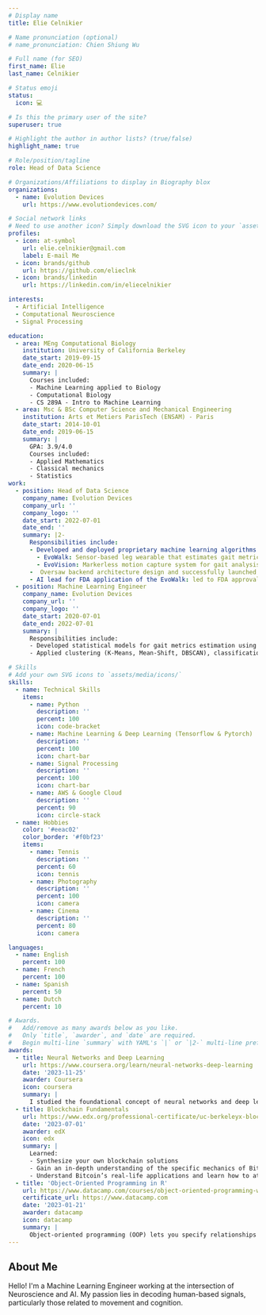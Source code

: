 ```yaml
---
# Display name
title: Elie Celnikier

# Name pronunciation (optional)
# name_pronunciation: Chien Shiung Wu

# Full name (for SEO)
first_name: Elie
last_name: Celnikier

# Status emoji
status:
  icon: 💻

# Is this the primary user of the site?
superuser: true

# Highlight the author in author lists? (true/false)
highlight_name: true

# Role/position/tagline
role: Head of Data Science

# Organizations/Affiliations to display in Biography blox
organizations:
  - name: Evolution Devices
    url: https://www.evolutiondevices.com/ 

# Social network links
# Need to use another icon? Simply download the SVG icon to your `assets/media/icons/` folder.
profiles:
  - icon: at-symbol
    url: elie.celnikier@gmail.com
    label: E-mail Me
  - icon: brands/github
    url: https://github.com/elieclnk
  - icon: brands/linkedin
    url: https://linkedin.com/in/eliecelnikier

interests:
  - Artificial Intelligence
  - Computational Neuroscience
  - Signal Processing

education:
  - area: MEng Computational Biology
    institution: University of California Berkeley
    date_start: 2019-09-15
    date_end: 2020-06-15
    summary: |
      Courses included:
      - Machine Learning applied to Biology
      - Computational Biology
      - CS 289A - Intro to Machine Learning
  - area: Msc & BSc Computer Science and Mechanical Engineering
    institution: Arts et Metiers ParisTech (ENSAM) - Paris
    date_start: 2014-10-01
    date_end: 2019-06-15
    summary: |
      GPA: 3.9/4.0
      Courses included:
      - Applied Mathematics
      - Classical mechanics
      - Statistics
work:
  - position: Head of Data Science
    company_name: Evolution Devices
    company_url: ''
    company_logo: ''
    date_start: 2022-07-01
    date_end: ''
    summary: |2-
      Responsibilities include:
      - Developed and deployed proprietary machine learning algorithms for two products:
        - EvoWalk: Sensor-based leg wearable that estimates gait metrics and analyzes walking patterns in real-time.
        - EvoVision: Markerless motion capture system for gait analysis that leverages 3D multi-person pose estimation techniques.
      -  Oversaw backend architecture design and successfully launched the EvoVision 3D markerless motion capture syste into production. Managed a team of 2 software engineers.
      - AI lead for FDA application of the EvoWalk: led to FDA approval in December 2023.
  - position: Machine Learning Engineer
    company_name: Evolution Devices
    company_url: ''
    company_logo: ''
    date_start: 2020-07-01
    date_end: 2022-07-01
    summary: |
      Responsibilities include:
      - Developed statistical models for gait metrics estimation using noisy real-time signals from inertial sensors.
      - Applied clustering (K-Means, Mean-Shift, DBSCAN), classification (SVM, Random Forest, MLP, CNN, RNN), and statistical analysis (Statistical visualization, Bayesian inference, correlation analysis) on kinematic data to investigate gait patterns

# Skills
# Add your own SVG icons to `assets/media/icons/`
skills:
  - name: Technical Skills
    items:
      - name: Python
        description: ''
        percent: 100
        icon: code-bracket
      - name: Machine Learning & Deep Learning (Tensorflow & Pytorch)
        description: ''
        percent: 100
        icon: chart-bar
      - name: Signal Processing
        description: ''
        percent: 100
        icon: chart-bar
      - name: AWS & Google Cloud
        description: ''
        percent: 90
        icon: circle-stack
  - name: Hobbies
    color: '#eeac02'
    color_border: '#f0bf23'
    items:
      - name: Tennis
        description: ''
        percent: 60
        icon: tennis
      - name: Photography
        description: ''
        percent: 100
        icon: camera
      - name: Cinema
        description: ''
        percent: 80
        icon: camera

languages:
  - name: English
    percent: 100
  - name: French
    percent: 100
  - name: Spanish
    percent: 50
  - name: Dutch
    percent: 10

# Awards.
#   Add/remove as many awards below as you like.
#   Only `title`, `awarder`, and `date` are required.
#   Begin multi-line `summary` with YAML's `|` or `|2-` multi-line prefix and indent 2 spaces below.
awards:
  - title: Neural Networks and Deep Learning
    url: https://www.coursera.org/learn/neural-networks-deep-learning
    date: '2023-11-25'
    awarder: Coursera
    icon: coursera
    summary: |
      I studied the foundational concept of neural networks and deep learning. By the end, I was familiar with the significant technological trends driving the rise of deep learning; build, train, and apply fully connected deep neural networks; implement efficient (vectorized) neural networks; identify key parameters in a neural network’s architecture; and apply deep learning to your own applications.
  - title: Blockchain Fundamentals
    url: https://www.edx.org/professional-certificate/uc-berkeleyx-blockchain-fundamentals
    date: '2023-07-01'
    awarder: edX
    icon: edx
    summary: |
      Learned:
      - Synthesize your own blockchain solutions
      - Gain an in-depth understanding of the specific mechanics of Bitcoin
      - Understand Bitcoin’s real-life applications and learn how to attack and destroy Bitcoin, Ethereum, smart contracts and Dapps, and alternatives to Bitcoin’s Proof-of-Work consensus algorithm
  - title: 'Object-Oriented Programming in R'
    url: https://www.datacamp.com/courses/object-oriented-programming-with-s3-and-r6-in-r
    certificate_url: https://www.datacamp.com
    date: '2023-01-21'
    awarder: datacamp
    icon: datacamp
    summary: |
      Object-oriented programming (OOP) lets you specify relationships between functions and the objects that they can act on, helping you manage complexity in your code. This is an intermediate level course, providing an introduction to OOP, using the S3 and R6 systems. S3 is a great day-to-day R programming tool that simplifies some of the functions that you write. R6 is especially useful for industry-specific analyses, working with web APIs, and building GUIs.
---
```


## About Me

Hello! I'm a Machine Learning Engineer working at the intersection of Neuroscience and AI. My passion lies in decoding human-based signals, particularly those related to movement and cognition.
